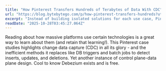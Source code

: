 ```yaml
---
title: "How Pinterest Transfers Hundreds of Terabytes of Data With CDC"
url: "https://blog.bytebytego.com/p/how-pinterest-transfers-hundreds?utm_campaign=post&utm_medium=web"
excerpt: "Instead of building isolated solutions for each use case, Pinterest created a unified architecture that can support the entire company’s data needs."
readDate: "2025-10-28T03:45:27.064Z"
---
```


Reading about how massive platforms use certain technologies is a great way to learn about them (and retain that learning!). This Pinterest case studies highlights change data capture (CDC) in all its glory - and the inefficient methods it replaces like DB triggers and batch jobs to detect inserts, updates, and deletions. Yet another instance of control plane-data plane design. Cool to know Debezium exists and is free.
